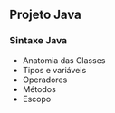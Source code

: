 ## Projeto Java

### Sintaxe Java

- Anatomia das Classes
- Tipos e variáveis
- Operadores
- Métodos
- Escopo
